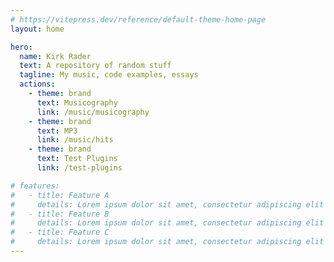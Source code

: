 ```yaml
---
# https://vitepress.dev/reference/default-theme-home-page
layout: home

hero:
  name: Kirk Rader
  text: A repository of random stuff
  tagline: My music, code examples, essays
  actions:
    - theme: brand
      text: Musicography
      link: /music/musicography
    - theme: brand
      text: MP3
      link: /music/hits
    - theme: brand
      text: Test Plugins
      link: /test-plugins

# features:
#   - title: Feature A
#     details: Lorem ipsum dolor sit amet, consectetur adipiscing elit
#   - title: Feature B
#     details: Lorem ipsum dolor sit amet, consectetur adipiscing elit
#   - title: Feature C
#     details: Lorem ipsum dolor sit amet, consectetur adipiscing elit
---
```


